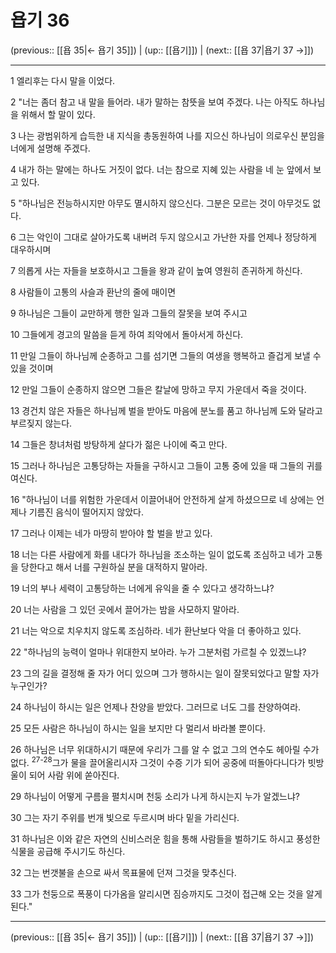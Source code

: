 # 욥기 36

(previous:: [[욥 35|← 욥기 35]]) | (up:: [[욥기]]) | (next:: [[욥 37|욥기 37 →]])

***




1 
엘리후는 다시 말을 이었다. 



2 
"너는 좀더 참고 내 말을 들어라. 내가 말하는 참뜻을 보여 주겠다. 나는 아직도 하나님을 위해서 할 말이 있다. 



3 
나는 광범위하게 습득한 내 지식을 총동원하여 나를 지으신 하나님이 의로우신 분임을 너에게 설명해 주겠다. 



4 
내가 하는 말에는 하나도 거짓이 없다. 너는 참으로 지혜 있는 사람을 네 눈 앞에서 보고 있다. 



5 
"하나님은 전능하시지만 아무도 멸시하지 않으신다. 그분은 모르는 것이 아무것도 없다. 



6 
그는 악인이 그대로 살아가도록 내버려 두지 않으시고 가난한 자를 언제나 정당하게 대우하시며 



7 
의롭게 사는 자들을 보호하시고 그들을 왕과 같이 높여 영원히 존귀하게 하신다. 



8 
사람들이 고통의 사슬과 환난의 줄에 매이면 



9 
하나님은 그들이 교만하게 행한 일과 그들의 잘못을 보여 주시고 



10 
그들에게 경고의 말씀을 듣게 하여 죄악에서 돌아서게 하신다. 



11 
만일 그들이 하나님께 순종하고 그를 섬기면 그들의 여생을 행복하고 즐겁게 보낼 수 있을 것이며 



12 
만일 그들이 순종하지 않으면 그들은 칼날에 망하고 무지 가운데서 죽을 것이다. 



13 
경건치 않은 자들은 하나님께 벌을 받아도 마음에 분노를 품고 하나님께 도와 달라고 부르짖지 않는다. 



14 
그들은 창녀처럼 방탕하게 살다가 젊은 나이에 죽고 만다. 



15 
그러나 하나님은 고통당하는 자들을 구하시고 그들이 고통 중에 있을 때 그들의 귀를 여신다. 



16 
"하나님이 너를 위험한 가운데서 이끌어내어 안전하게 살게 하셨으므로 네 상에는 언제나 기름진 음식이 떨어지지 않았다. 



17 
그러나 이제는 네가 마땅히 받아야 할 벌을 받고 있다. 



18 
너는 다른 사람에게 화를 내다가 하나님을 조소하는 일이 없도록 조심하고 네가 고통을 당한다고 해서 너를 구원하실 분을 대적하지 말아라. 



19 
너의 부나 세력이 고통당하는 너에게 유익을 줄 수 있다고 생각하느냐? 



20 
너는 사람을 그 있던 곳에서 끌어가는 밤을 사모하지 말아라. 



21 
너는 악으로 치우치지 않도록 조심하라. 네가 환난보다 악을 더 좋아하고 있다. 



22 
"하나님의 능력이 얼마나 위대한지 보아라. 누가 그분처럼 가르칠 수 있겠느냐? 



23 
그의 길을 결정해 줄 자가 어디 있으며 그가 행하시는 일이 잘못되었다고 말할 자가 누구인가? 



24 
하나님이 하시는 일은 언제나 찬양을 받았다. 그러므로 너도 그를 찬양하여라. 



25 
모든 사람은 하나님이 하시는 일을 보지만 다 멀리서 바라볼 뿐이다. 



26 
하나님은 너무 위대하시기 때문에 우리가 그를 알 수 없고 그의 연수도 헤아릴 수가 없다. <sup class="versenum">27-28</sup>그가 물을 끌어올리시자 그것이 수증 기가 되어 공중에 떠돌아다니다가 빗방울이 되어 사람 위에 쏟아진다. 



29 
하나님이 어떻게 구름을 펼치시며 천둥 소리가 나게 하시는지 누가 알겠느냐? 



30 
그는 자기 주위를 번개 빛으로 두르시며 바다 밑을 가리신다. 



31 
하나님은 이와 같은 자연의 신비스러운 힘을 통해 사람들을 벌하기도 하시고 풍성한 식물을 공급해 주시기도 하신다. 



32 
그는 번갯불을 손으로 싸서 목표물에 던져 그것을 맞추신다. 



33 
그가 천둥으로 폭풍이 다가옴을 알리시면 짐승까지도 그것이 접근해 오는 것을 알게 된다."

***

(previous:: [[욥 35|← 욥기 35]]) | (up:: [[욥기]]) | (next:: [[욥 37|욥기 37 →]])
